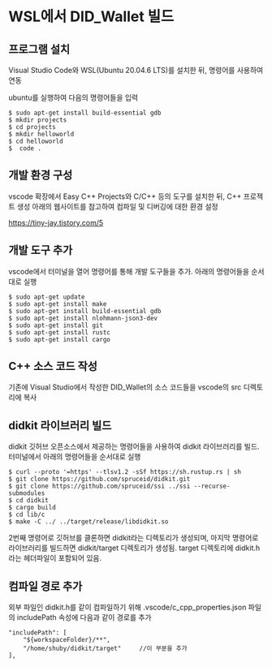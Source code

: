 # WSL에서 DID_Wallet 빌드

## 프로그램 설치
Visual Studio Code와 WSL(Ubuntu 20.04.6 LTS)를 설치한 뒤, 명령어를 사용하여 연동

ubuntu를 실행하여 다음의 명령어들을 입력

    $ sudo apt-get install build-essential gdb
    $ mkdir projects
    $ cd projects
    $ mkdir helloworld
    $ cd helloworld
    $  code .

## 개발 환경 구성
vscode 확장에서 Easy C++ Projects와 C/C++ 등의 도구를 설치한 뒤, C++ 프로젝트 생성
아래의 웹사이트를 참고하여 컴파일 및 디버깅에 대한 환경 설정

https://tiny-jay.tistory.com/5


## 개발 도구 추가
vscode에서 터미널을 열어 명령어를 통해 개발 도구들을 추가. 아래의 명령어들을 순서대로 실행

    $ sudo apt-get update
    $ sudo apt-get install make
    $ sudo apt-get install build-essential gdb
    $ sudo apt-get install nlohmann-json3-dev
    $ sudo apt-get install git
    $ sudo apt-get install rustc
    $ sudo apt-get install cargo

## C++ 소스 코드 작성
기존에 Visual Studio에서 작성한 DID_Wallet의 소스 코드들을 vscode의 src 디렉토리에 복사

## didkit 라이브러리 빌드
didkit 깃허브 오픈소스에서 제공하는 명령어들을 사용하여 didkit 라이브러리를 빌드. 터미널에서 아래의 명령어들을 순서대로 실행

    $ curl --proto '=https' --tlsv1.2 -sSf https://sh.rustup.rs | sh
    $ git clone https://github.com/spruceid/didkit.git
    $ git clone https://github.com/spruceid/ssi ../ssi --recurse-submodules
    $ cd didkit
    $ cargo build
    $ cd lib/c
    $ make -C ../ ../target/release/libdidkit.so

2번째 명령어로 깃허브를 클론하면 didkit라는 디렉토리가 생성되며, 마지막 명령어로 라이브러리를 빌드하면 didkit/target 디렉토리가 생성됨. target 디렉토리에 didkit.h라는 헤더파일이 포함되어 있음.

## 컴파일 경로 추가
외부 파일인 didkit.h를 같이 컴파일하기 위해 .vscode/c_cpp_properties.json 파일의 includePath 속성에 다음과 같이 경로를 추가

    "includePath": [
        "${workspaceFolder}/**",
        "/home/shuby/didkit/target"     //이 부분을 추가
    ],






